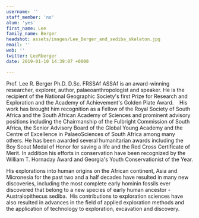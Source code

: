 ```yaml
---
username: ''
staff_member: 'no'
alum: 'yes'
first_name: Lee
family_name: Berger
headshot: assets/images/Lee_Berger_and_sediba_skeleton.jpg
email: ''
web: ''
twitter: LeeRberger
date: 2019-01-10 14:39:07 +0000

---
```

Prof. Lee R. Berger Ph.D. D.Sc. FRSSAf ASSAf is an award-winning researcher, explorer, author, palaeoanthropologist and speaker. He is the recipient of the National Geographic Society's first Prize for Research and Exploration and the Academy of Achievement's Golden Plate Award.    His work has brought him recognition as a Fellow of the Royal Society of South Africa and the South African Academy of Sciences and prominent advisory positions including the Chairmanship of the Fulbright Commission of South Africa, the Senior Advisory Board of the Global Young Academy and the Centre of Excellence in PalaeoSciences of South Africa among many others. He has been awarded several humanitarian awards including the Boy Scout Medal of Honor for saving a life and the Red Cross Certificate of Merit. In addition his efforts in conservation have been recognized by the William T. Hornaday Award and Georgia's Youth Conservationist of the Year.

His explorations into human origins on the African continent, Asia and Micronesia for the past two and a half decades have resulted in many new discoveries, including the most complete early hominin fossils ever discovered that belong to a new species of early human ancestor -Australopithecus sediba.  His contributions to exploration sciences have also resulted in advances in the field of applied exploration methods and the application of technology to exploration, excavation and discovery.